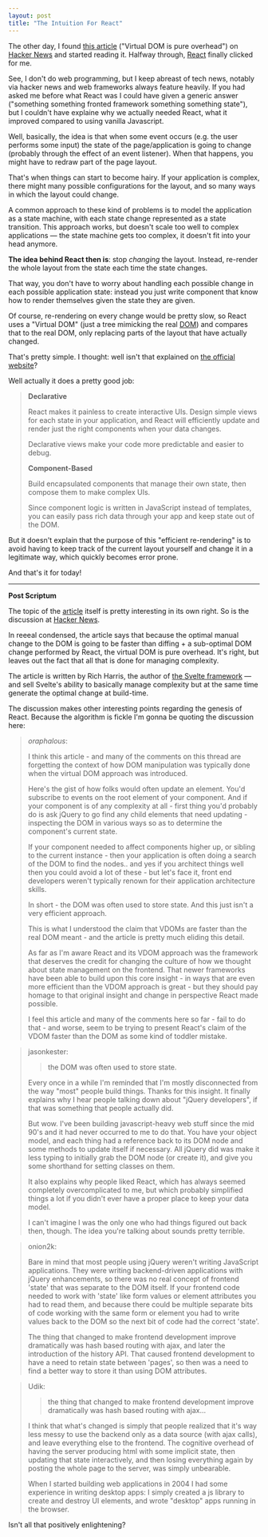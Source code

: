 ```yaml
---
layout: post
title: "The Intuition For React"
---
```


The other day, I found [this article] ("Virtual DOM is pure overhead") on
[Hacker News] and started reading it. Halfway through, [React] finally clicked
for me.

[this article]: https://svelte.dev/blog/virtual-dom-is-pure-overhead
[Hacker News]: https://news.ycombinator.com/item?id=19950253
[React]: https://reactjs.org/

See, I don't do web programming, but I keep abreast of tech news, notably via
hacker news and web frameworks always feature heavily. If you had asked me
before what React was I could have given a generic answer ("something something
fronted framework something something state"), but I couldn't have explaine why
we actually needed React, what it improved compared to using vanilla Javascript.

Well, basically, the idea is that when some event occurs (e.g. the user performs
some input) the state of the page/application is going to change (probably
through the effect of an event listener). When that happens, you might have to
redraw part of the page layout.

That's when things can start to become hairy. If your application is complex,
there might many possible configurations for the layout, and so many ways in
which the layout could change.

A common approach to these kind of problems is to model the application as a
state machine, with each state change represented as a state transition. This
approach works, but doesn't scale too well to complex applications — the state
machine gets too complex, it doesn't fit into your head anymore.

**The idea behind React then is**: stop *changing* the layout. Instead,
re-render the whole layout from the state each time the state changes.

That way, you don't have to worry about handling each possible change in each
possible application state: instead you just write component that know how to
render themselves given the state they are given.

Of course, re-rendering on every change would be pretty slow, so React uses a
"Virtual DOM" (just a tree mimicking the real [DOM]) and compares that to the
real DOM, only replacing parts of the layout that have actually changed.

[DOM]: https://www.w3.org/TR/WD-DOM/introduction.html

That's pretty simple. I thought: well isn't that explained on [the official
website][React]?

Well actually it does a pretty good job:

> **Declarative**
>
> React makes it painless to create interactive UIs. Design simple views for
> each state in your application, and React will efficiently update and render
> just the right components when your data changes.
> 
> Declarative views make your code more predictable and easier to debug.
> 
> **Component-Based**
> 
> Build encapsulated components that manage their own state, then compose them
> to make complex UIs.
> 
> Since component logic is written in JavaScript instead of templates, you can
> easily pass rich data through your app and keep state out of the DOM.

But it doesn't explain that the purpose of this "efficient re-rendering" is to
avoid having to keep track of the current layout yourself and change it in a
legitimate way, which quickly becomes error prone.

And that's it for today!

--------------------------------------------------------------------------------
**Post Scriptum**

The topic of the [article][this article] itself is pretty interesting in its
own right. So is the discussion at [Hacker News].

In reeeal condensed, the article says that because the optimal manual change to
the DOM is going to be faster than diffing + a sub-optimal DOM change performed
by React, the virtual DOM is pure overhead. It's right, but leaves out the fact
that all that is done for managing complexity.

The article is written by Rich Harris, the author of [the Svelte
framework][svelte] — and sell Svelte's ability to basically manage complexity
but at the same time generate the optimal change at build-time.

[svelte]: https://svelte.dev/

The discussion makes other interesting points regarding the genesis of React.
Because the algorithm is fickle I'm gonna be quoting the discussion here:
	
> *oraphalous*:
>
> I think this article - and many of the comments on this thread are forgetting
> the context of how DOM manipulation was typically done when the virtual DOM
> approach was introduced.
> 
> Here's the gist of how folks would often update an element. You'd subscribe to
> events on the root element of your component. And if your component is of any
> complexity at all - first thing you'd probably do is ask jQuery to go find any
> child elements that need updating - inspecting the DOM in various ways so as
> to determine the component's current state.
> 
> If your component needed to affect components higher up, or sibling to the
> current instance - then your application is often doing a search of the DOM to
> find the nodes.. and yes if you architect things well then you could avoid a
> lot of these - but let's face it, front end developers weren't typically
> renown for their application architecture skills.
> 
> In short - the DOM was often used to store state. And this just isn't a very
> efficient approach.
> 
> This is what I understood the claim that VDOMs are faster than the real DOM
> meant - and the article is pretty much eliding this detail.
> 
> As far as I'm aware React and its VDOM approach was the framework that
> deserves the credit for changing the culture of how we thought about state
> management on the frontend. That newer frameworks have been able to build upon
> this core insight - in ways that are even more efficient than the VDOM
> approach is great - but they should pay homage to that original insight and
> change in perspective React made possible.
> 
> I feel this article and many of the comments here so far - fail to do that -
> and worse, seem to be trying to present React's claim of the VDOM faster than
> the DOM as some kind of toddler mistake.
	
> jasonkester:
> 
> > the DOM was often used to store state.
> 
> Every once in a while I'm reminded that I'm mostly disconnected from the way
> "most" people build things. Thanks for this insight. It finally explains why I
> hear people talking down about "jQuery developers", if that was something that
> people actually did.
> 
> But wow. I've been building javascript-heavy web stuff since the mid 90's and it
> had never occurred to me to do that. You have your object model, and each thing
> had a reference back to its DOM node and some methods to update itself if
> necessary. All jQuery did was make it less typing to initially grab the DOM node
> (or create it), and give you some shorthand for setting classes on them.
> 
> It also explains why people liked React, which has always seemed completely
> overcomplicated to me, but which probably simplified things a lot if you didn't
> ever have a proper place to keep your data model.
> 
> I can't imagine I was the only one who had things figured out back then,
> though. The idea you're talking about sounds pretty terrible.

> onion2k:
> 
> Bare in mind that most people using jQuery weren't writing JavaScript
> applications. They were writing backend-driven applications with jQuery
> enhancements, so there was no real concept of frontend 'state' that was
> separate to the DOM itself. If your frontend code needed to work with 'state'
> like form values or element attributes you had to read them, and because there
> could be multiple separate bits of code working with the same form or element
> you had to write values back to the DOM so the next bit of code had the
> correct 'state'.
> 
> The thing that changed to make frontend development improve dramatically was
> hash based routing with ajax, and later the introduction of the history API.
> That caused frontend development to have a need to retain state between
> 'pages', so then was a need to find a better way to store it than using DOM
> attributes.

> Udik:
>
> > the thing that changed to make frontend development improve
> > dramatically was hash based routing with ajax...
> 
> I think that what's changed is simply that people realized that it's way less
> messy to use the backend only as a data source (with ajax calls), and leave
> everything else to the frontend. The cognitive overhead of having the server
> producing html with some implicit state, then updating that state interactively,
> and then losing everything again by posting the whole page to the server, was
> simply unbearable.
> 
> When I started building web applications in 2004 I had some experience in
> writing desktop apps: I simply created a js library to create and destroy UI
> elements, and wrote "desktop" apps running in the browser.

Isn't all that positively enlightening?
